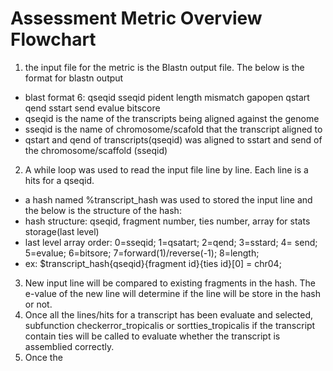 # Assessment Metric Overview Flowchart

1. the input file for the metric is the Blastn output file. The below is the format for blastn output 
  - blast format 6: qseqid sseqid pident length mismatch gapopen qstart qend sstart send evalue bitscore
  - qseqid is the name of the transcripts being aligned against the genome
  - sseqid is the name of chromosome/scafold that the transcript aligned to
  - qstart and qend of transcripts(qseqid) was aligned to sstart and send of the chromosome/scaffold (sseqid) 
2. A while loop was used to read the input file line by line. Each line is a hits for a qseqid. 
  - a hash named %transcript_hash was used to stored the input line and the below is the structure of the hash:
  - hash structure: qseqid, fragment number, ties number, array for stats storage(last level)
  - last level array order: 0=sseqid; 1=qsatart; 2=qend; 3=sstard; 4= send; 5=evalue; 6=bitsore; 7=forward(1)/reverse(-1); 8=length;
  - ex: $transcript_hash{qseqid}{fragment id}{ties id}[0] = chr04;
3. New input line will be compared to existing fragments in the hash. The e-value of the new line will determine if the line will be store in the hash or not.
4. Once all the lines/hits for a transcript has been evaluate and selected, subfunction checkerror_tropicalis or sortties_tropicalis if the transcript contain ties will be called to evaluate whether the transcript is assemblied correctly. 
 5. Once the 
